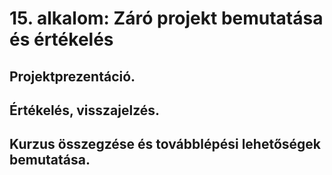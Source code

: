 # 15. alkalom: Záró projekt bemutatása és értékelés

## Projektprezentáció.
## Értékelés, visszajelzés.
## Kurzus összegzése és továbblépési lehetőségek bemutatása.